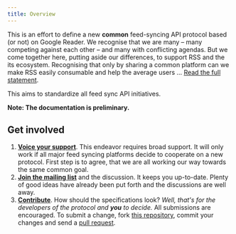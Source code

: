```yaml
---
title: Overview
---
```


This is an effort to define a new **common** feed-syncing API protocol based (or not) on Google Reader. We recognise that we are many – many competing against each other – and many with conflicting agendas. But we come together here, putting aside our differences, to support RSS and the its ecosystem. Recognising that only by sharing a common platform can we make RSS easily consumable and help the average users … [Read the full statement](/Open-Reader-API/rssconsensus/).

This aims to standardize all feed sync API initiatives. 

**Note: The documentation is preliminary.**

## Get involved

1. **[Voice your support](/Open-Reader-API/rssconsensus)**. This endeavor requires broad support. It will only work if all major feed syncing platforms decide to cooperate on a new protocol. First step is to agree, that we are all working our way towards the same common goal.
2. **[Join the mailing list](http://lists.ranchero.com/listinfo.cgi/rss-sync-ranchero.com)** and the discussion. It keeps you up-to-date. Plenty of good ideas have already been put forth and the discussions are well away.
3. **[Contribute](https://github.com/rss-sync/Open-Reader-API)**. How should the specifications look? *Well, that's for the developers of the protocol and **you** to decide.* All submissions are encouraged. To submit a change, fork [this repository](https://github.com/rss-sync/Open-Reader-API), commit your changes and send a [pull request](https://help.github.com/articles/using-pull-requests).
